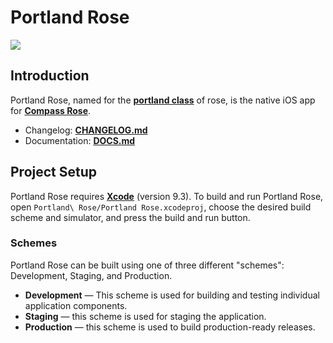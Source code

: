# Portland Rose

![](https://img.shields.io/badge/version-0.0.1-green.svg)

## Introduction

Portland Rose, named for the **[portland class](
https://en.wikipedia.org/wiki/Garden_roses#Portland)** of rose, is the 
native iOS app for **[Compass Rose](
https://github.com/nggonzalez/Compass-Rose)**.

* Changelog: **[CHANGELOG.md](/docs/CHANGELOG.md)**
* Documentation: **[DOCS.md](/docs/DOCS.md)**

## Project Setup

Portland Rose requires **[Xcode][1]** (version 9.3). To build and 
run Portland Rose, open `Portland\ Rose/Portland Rose.xcodeproj`,
choose the desired build scheme and simulator, and press the 
build and run button.

### Schemes

Portland Rose can be built using one of three different "schemes": 
Development, Staging, and Production. 

* **Development** — This scheme is used for building and testing 
individual application components. 
* **Staging** — this scheme is used for staging the application.
* **Production** — this scheme is used to build production-ready 
releases.


[1]: https://developer.apple.com/xcode/
